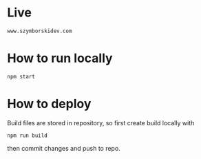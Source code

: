 # Live

`www.szymborskidev.com`

# How to run locally

`npm start`

# How to deploy

Build files are stored in repository, so first create build locally with

`npm run build`

then commit changes and push to repo.
